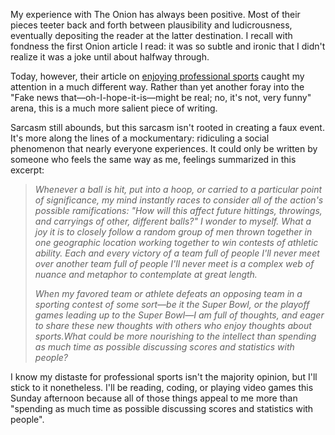 My experience with The Onion has always been positive.  Most of their pieces teeter back and forth between plausibility and ludicrousness, eventually depositing the reader at the latter destination.  I recall with fondness the first Onion article I read: it was so subtle and ironic that I didn't realize it was a joke until about halfway through.

Today, however, their article on <a href="http://www.theonion.com/content/opinion/professional_sports_is_very">enjoying professional sports</a> caught my attention in a much different way.  Rather than yet another foray into the "Fake news that&mdash;oh-I-hope-it-is&mdash;might be real; no, it's not, very funny" arena, this is a much more salient piece of writing.

Sarcasm still abounds, but this sarcasm isn't rooted in creating a faux event.  It's more along the lines of a mockumentary: ridiculing a social phenomenon that nearly everyone experiences.  It could only be written by someone who feels the same way as me, feelings summarized in this excerpt:

<blockquote><p><em>Whenever a ball is hit, put into a hoop, or carried to a particular point of significance, my mind instantly races to consider all of the action's possible ramifications: "How will this affect future hittings, throwings, and carryings of other, different balls?" I wonder to myself. What a joy it is to closely follow a random group of men thrown together in one geographic location working together to win contests of athletic ability. Each and every victory of a team full of people I'll never meet over another team full of people I'll never meet is a complex web of nuance and metaphor to contemplate at great length.</em></p><p><em>When my favored team or athlete defeats an opposing team in a sporting contest of some sort&mdash;be it the Super Bowl, or the playoff games leading up to the Super Bowl&mdash;I am full of thoughts, and eager to share these new thoughts with others who enjoy thoughts about sports.What could be more nourishing to the intellect than spending as much time as possible discussing scores and statistics with people?</em></p></blockquote>

I know my distaste for professional sports isn't the majority opinion, but I'll stick to it nonetheless.  I'll be reading, coding, or playing video games this Sunday afternoon because all of those things appeal to me more than "spending as much time as possible discussing scores and statistics with people".
